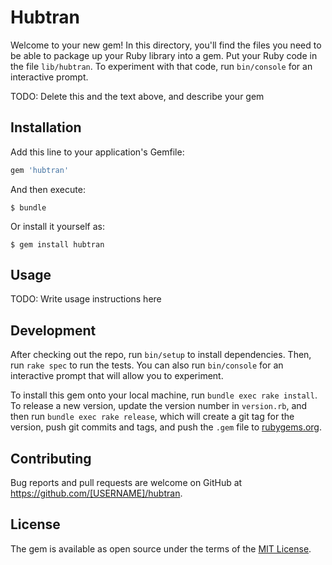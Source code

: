 # Hubtran

Welcome to your new gem! In this directory, you'll find the files you need to be able to package up your Ruby library into a gem. Put your Ruby code in the file `lib/hubtran`. To experiment with that code, run `bin/console` for an interactive prompt.

TODO: Delete this and the text above, and describe your gem

## Installation

Add this line to your application's Gemfile:

```ruby
gem 'hubtran'
```

And then execute:

    $ bundle

Or install it yourself as:

    $ gem install hubtran

## Usage

TODO: Write usage instructions here

## Development

After checking out the repo, run `bin/setup` to install dependencies. Then, run `rake spec` to run the tests. You can also run `bin/console` for an interactive prompt that will allow you to experiment.

To install this gem onto your local machine, run `bundle exec rake install`. To release a new version, update the version number in `version.rb`, and then run `bundle exec rake release`, which will create a git tag for the version, push git commits and tags, and push the `.gem` file to [rubygems.org](https://rubygems.org).

## Contributing

Bug reports and pull requests are welcome on GitHub at https://github.com/[USERNAME]/hubtran.


## License

The gem is available as open source under the terms of the [MIT License](http://opensource.org/licenses/MIT).

